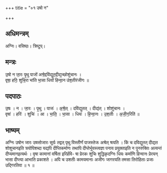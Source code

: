 +++
title = "०१ उषो न"

+++
## अधिमन्त्रम्
अग्निः। वसिष्ठः। त्रिष्टुप्।

## मन्त्रः
उ॒षो न जा॒रः पृ॒थु पाजो॑ अश्रे॒द्दवि॑द्युत॒द्दीद्य॒च्छोशु॑चानः ।  
वृषा॒ हरिः॒ शुचि॒रा भा॑ति भा॒सा धियो॑ हिन्वा॒न उ॑श॒तीर॑जीगः ॥

## पदपाठः
उ॒षः । न । जा॒रः । पृ॒थु । पाजः॑ । अ॒श्रे॒त् । दवि॑द्युतत् । दीद्य॑त् । शोशु॑चानः ।  
वृषा॑ । हरिः॑ । शुचिः॑ । आ । भा॒ति॒ । भा॒सा । धियः॑ । हि॒न्वा॒नः । उ॒श॒तीः । अ॒जी॒ग॒रिति॑ ॥

## भाष्यम्
अग्निः उषोन जारः उषसोजारः सूर्यः तद्वत् पृथु विस्तीर्णं पाजस्तेजः अश्रेत् श्रयति । किं च दविद्युतत् दीद्यत शोशुचानइति त्रयोपिशब्दा यद्यपि दीप्तिकर्माणः तथापि दीप्तेर्भूयस्त्वज्ञा पनाय प्रयुक्ताइति न पुनरुक्तिः अत्यन्तं दीप्यमानइत्यर्थः । वृषा कामानां वर्षिता इरिर्हवि- षा प्रेरकः शुचिः शुद्धिकृदग्निः धियः कर्माणि हिन्वानः प्रेरयन् भासा दीप्त्या आभाति प्रकाशते । अपि च उशतीः कामयमानाः अजीगः जागरयति तमसा तिरोहिताः प्रजाः उद्गिरतिवा ॥ १ ॥